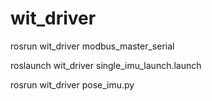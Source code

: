 # wit_driver

rosrun wit_driver modbus_master_serial

roslaunch wit_driver single_imu_launch.launch

rosrun wit_driver pose_imu.py
